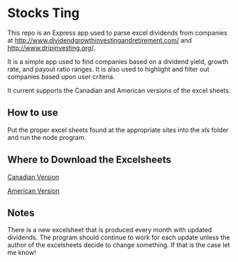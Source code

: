 # Stocks Ting

This repo is an Express app used to parse excel dividends from companies at <http://www.dividendgrowthinvestingandretirement.com/> and <http://www.dripinvesting.org/>.

It is a simple app used to find companies based on a dividend yield, growth rate, and payout ratio ranges. It is also used to highlight and filter out companies based upon user criteria.

It current supports the Canadian and American versions of the excel sheets.

## How to use

Put the proper excel sheets found at the appropriate sites into the *xls* folder and run the node program.

## Where to Download the Excelsheets

[Canadian Version](http://www.dividendgrowthinvestingandretirement.com/canadian-dividend-all-star-list/)

[American Version](http://www.dripinvesting.org/tools/tools.asp)

## Notes

There is a new excelsheet that is produced every month with updated dividends. The program should continue to work for each update unless the author of the excelsheets decide to change something. If that is the case let me know!
